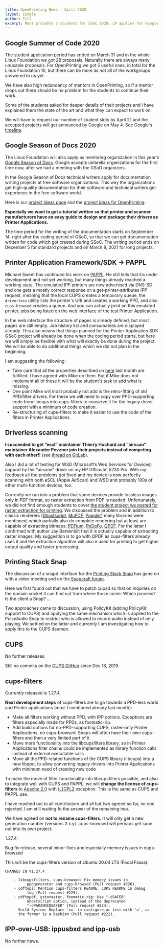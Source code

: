 ```yaml
---
title: OpenPrinting News - April 2020
layout: single
author: Till
excerpt: Most probably 5 students for GSoC 2020; LP applies for Google Season of Docs 2020; Progress of PAPPL, Driverless, and CUPS Snap, cups-filters 1.27.4
---
```


## Google Summer of Code 2020
The student application period has ended on March 31 and in the whole Linux Foundation we got 28 proposals. Naturally there are always many unusable proposals. For OpenPrinting we got 5 useful ones, in total for the Linux Foundation 10, but there can be more as not all of the workgroups answered to us yet.

We have also high redundancy of mentors in OpenPrinting, so if a mentor drops out there should be no problem for the students to continue their work.

Some of the students asked for deeper details of their projects and I have explained them the state of the art and what they can expect to work on.

We will have to request our number of student slots by April 21 and the accepted projects will get announced by Google on May 4. See Google's [timeline](https://developers.google.com/open-source/gsoc/timeline).

## Google Season of Docs 2020
The Linux Foundation will also apply as mentoring organization in this year's [Google Season of Docs](https://developers.google.com/season-of-docs/). Google accepts umbrella organizations for the first time now, after we had a meeting with the GSoD organizers.

In the Google Season of Docs technical writers apply for documentation writing projects at free software organizations. This way the organizations get high-quality documentation for their software and technical writers get experience in the free software world.

Here is our [project ideas page](https://wiki.linuxfoundation.org/gsoc/google-season-of-docs-2020) and the [project ideas for OpenPrinting](https://wiki.linuxfoundation.org/gsoc/google-season-of-docs-2020-openprinting-projects).

**Especially we want to get a tutorial written so that printer and scanner manufacturers have an easy guide to design and package their drivers as Printer Applications.**

The time period for the writing of the documentation starts on September 14, right after the coding period of GSoC, so that we can get documentation written for code which got created during GSoC. The writing period ends on December 5 for standard projects and on March 8, 2021 for long projects.

## Printer Application Framework/SDK -> PAPPL
Michael Sweet has continued his work on [PAPPL](https://github.com/michaelrsweet/pappl/). He still tells that itis under development and not yet working, but many things already reached a working state. The emulated IPP printers are now advertised via DNS-SD and one gets a mostly correct response on a get-printer-attributes IPP request, meaning that the local CUPS creates a temporary queue, the `driverless` utility lists the printer's URI and creates a working PPD, and also `cups-browsed` creates a queue. And you can actually print on this emulated printer, jobs being listed on the web interface of the test Printer Application.

In the web interface the structure of pages is already defined, but most pages are still empty. Job history list and consumables are displayed already.
This also means that things planned for the Printer Application SDK GSoC project will already be done when the coding period starts, but here we will simply be flexible with what will exactly be done during the project. We will be able to do additional things which we did not plan in the beginning.

I am suggesting the following:
- Take care that all the properties described on [here](https://openprinting.github.io/OpenPrinting-News-March-2020/#printer-application-frameworksdk---pappl) last month are fulfilled. I have agreed with Mike on them. But if Mike does not implement all of these it will be the student's task to add what is missing.
- One point Mike will most probably not add is the retro-fitting of old PPD/filter drivers. For these we will need to copy over PPD-supporting code from libcups into cups-filters to conserve it for the legacy driver support with a minimum of code creation.
- Re-structuring of cups-filters to make it easier to use the code of the filters in Printer Applications.

## Driverless scanning
**I succeeded to get “escl” maintainer Thierry Huchard and “airscan” maintainer Alexander Pevzner join their projects instead of competing with each other!!** (see [thread on GitLab](https://gitlab.com/sane-project/backends/issues/202)).

Also I did a lot of testing for WSD (Microsoft’s Web Services for Devices) support by the “airsane” driver on my HP OfficeJet 8730 Pro. With my feedback all the problems got fixed and my device is now perfectly scanning with both eSCL (Apple AirScan) and WSD and probably 100s of other multi-function devices, too.

Currently we ran into a problem that some devices provide lossless images only in PDF format, so raster extraction from PDF is needed. Unfortunately, we did not find emough students to cover [the student project we posted for raster extraction for printing](https://wiki.linuxfoundation.org/gsoc/google-summer-code-2020-openprinting-projects#extract_raster_data_from_pdfs_for_direct_printing). We discussed the problem and in addition to classic renderers ([Ghostscript](http://www.ghostscript.com/), [MuPDF](https://mupdf.com/), [Poppler](https://poppler.freedesktop.org/)) many libraries were mentioned, which partially also do complete rendering but at least are capable of extracting bitmaps: [PDFium](https://opensource.google/projects/pdfium), [PoDoFo](http://podofo.sourceforge.net/), [QPDF](http://qpdf.sourceforge.net/). For the latter I confirmed with author Jay Berkenbilt that it is actually capable of extracting raster images. My suggestion is to go with QPDF as cups-filters already uses it and the extraction algorithm will also e used for printing to get higher output quality and faster processing.

## Printing Stack Snap
The discussion of a snapd interface for the [Printing Stack Snap](https://github.com/OpenPrinting/printing-stack-snap) has gone on with a video meeting and on the [Snapcraft forum](https://forum.snapcraft.io/t/interface-request-cups-control-on-cups-snap-and-including-d-bus/).

Here we first found out that we have to patch cupsd so that on inquiries on the domain socket it can find out from where those come: Which process? Is the client a Snap? ...

Two approaches came to discussion, using PolicyKit (adding PolicyKit support to CUPS) and applying the same mechanism which is applied to the PulseAudio Snap to restrict who is allowed to record audio instead of only playing. We settled on the latter and currently I am investigating how to apply this to the CUPS daemon.

## CUPS
No further releases.

Still no commits on the [CUPS GitHub](https://github.com/apple/cups) since Dec 18, 2019.

## cups-filters
Currently released is 1.27.4.

**Next development steps** of cups-filters are to go towards a PPD-less world and Printer applications (most I mentioned already last month):
- Make all filters working without PPD, with IPP options. Exceptions are filters especially made for PPDs, as foomatic-rip.
- Add build options for no-PPD-supporting CUPS, raster-only Printer Applications, no cups-browsed. Snaps will often have their own cups-filters and then a very limited part of it.
- Move more functionality into the libcupsfilters library, so in Printer Applications filter chains could be implemented as library function calls instead of external executable calls
- Move all the PPD-related functions of the CUPS library (libcups) into a new libppd, to allow converting legacy drivers into Printer Applications with minimum need of creating new code

To make the move of filter functionality into libcupsfilters possible, and also to integrate well with CUPS and PAPPL, we will **change the license of cups-filters** to [Apache 2.0](https://github.com/apple/cups/blob/master/LICENSE) with [(L)GPL2](https://github.com/apple/cups/blob/master/NOTICE) exception. This is the same as CUPS and PAPPL use.

I have reached out to all contributors and all but two agreed so far, no one rejected. I am still waiting fo the answer of the remaining two.

We have agreed on **not to rename cups-filters**. It will only get a new generation number (versions 2.x.y). cups-browsed will perhaps get spun out into its own project.

1.27.4:

Bug fix release, several minor fixes and especially memory issues in cups-browsed

This will be the cups-filters version of Ubuntu 20.04 LTS (Focal Fossa).

```
CHANGES IN V1.27.4

	- libcupsfilters, cups-browsed: Fix memory issues in
          ppdgenerator and cups-browsed (Pull request #226).
	- pdftops: Mention cups-filters README, CUPS README in debug
          log (Pull request #225).
	- pdftopdf, gstoraster, foomatic-rip: Use "-dSAFER"
          Ghostscript option, instead of the deprecated
          "-dPARANOIDSAFER" (Pull request #224).
	- Build System: Replace '==' in configure.ac test with '=', as
	  the former is a bashism (Pull request #222).
```


## IPP-over-USB: ippusbxd and ipp-usb

No further news.
